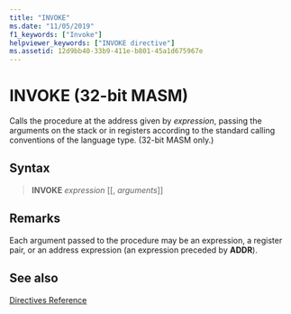```yaml
---
title: "INVOKE"
ms.date: "11/05/2019"
f1_keywords: ["Invoke"]
helpviewer_keywords: ["INVOKE directive"]
ms.assetid: 12d9bb40-33b9-411e-b801-45a1d675967e
---
```

# INVOKE (32-bit MASM)

Calls the procedure at the address given by *expression*, passing the arguments on the stack or in registers according to the standard calling conventions of the language type. (32-bit MASM only.)

## Syntax

> **INVOKE** *expression* [[, *arguments*]]

## Remarks

Each argument passed to the procedure may be an expression, a register pair, or an address expression (an expression preceded by **ADDR**).

## See also

[Directives Reference](../../assembler/masm/directives-reference.md)<br/>